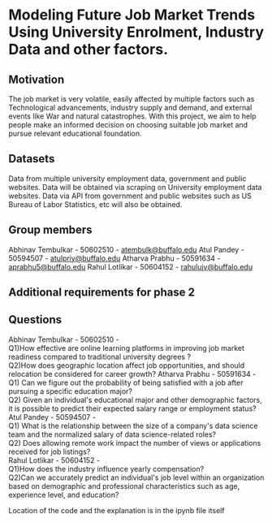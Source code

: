 # Modeling Future Job Market Trends Using University Enrolment, Industry Data and other factors.

## Motivation
The job market is very volatile, easily affected by multiple factors such as Technological advancements, industry supply and demand, and external events like War and natural catastrophes. With this project, we aim to help people make an informed decision on choosing suitable job market and pursue relevant educational foundation. 

## Datasets 
Data from multiple university employment data, government and public websites. Data will be obtained via scraping on University employment data websites. Data via API from government and public websites such as US Bureau of Labor Statistics, etc will also be obtained.

## Group members
Abhinav Tembulkar - 50602510 - atembulk@buffalo.edu
Atul Pandey - 50594507 - atulpriy@buffalo.edu
Atharva Prabhu - 50591634 - aprabhu5@buffalo.edu
Rahul Lotlikar - 50604152 - rahulujv@buffalo.edu

## Additional requirements for phase 2
## Questions
Abhinav Tembulkar - 50602510 -<br>
Q1)How effective are online learning platforms in improving job market readiness compared to traditional university degrees ?<br>
Q2)How does geographic location affect job opportunities, and should relocation be considered for career growth?
Atharva Prabhu - 50591634 -<br>
Q1) Can we figure out the probability of being satisfied with a job after pursuing a specific education major?<br>
Q2) Given an individual's educational major and other demographic factors, it is possible to predict their expected salary range or employment status? 
<br>
Atul Pandey - 50594507 -<br>
Q1) What is the relationship between the size of a company's data science team and the normalized salary of data science-related roles? <br>
Q2) Does allowing remote work impact the number of views or applications received for job listings?
<br>
Rahul Lotlikar - 50604152 -<br>
Q1)How does the industry influence yearly compensation?<br>
Q2)Can we accurately predict an individual's job level within an organization based on demographic and professional characteristics such as age, experience level, and education?

Location of the code and the explanation is in the ipynb file itself 
